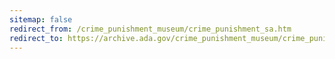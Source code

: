 ```yaml
---
sitemap: false 
redirect_from: /crime_punishment_museum/crime_punishment_sa.htm 
redirect_to: https://archive.ada.gov/crime_punishment_museum/crime_punishment_sa.htm 
---
```

